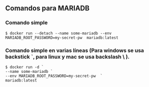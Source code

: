 ## Comandos para MARIADB

### Comando simple
```docker
$ docker run --detach --name some-mariadb --env MARIADB_ROOT_PASSWORD=my-secret-pw  mariadb:latest
```

### Comando simple en varias líneas (Para windows se usa backstick `, para linux y mac se usa backslash \ ). 

```docker
$ docker run -d `
--name some-mariadb `
--env MARIADB_ROOT_PASSWORD=my-secret-pw  `
mariadb:latest
```